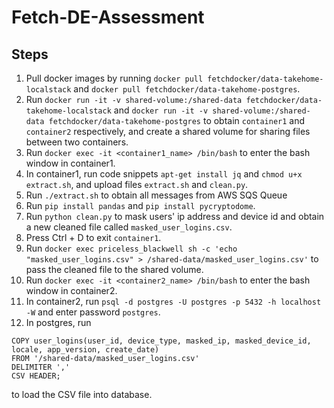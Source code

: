 # Fetch-DE-Assessment

## Steps
1. Pull docker images by running ```docker pull fetchdocker/data-takehome-localstack``` and ```docker pull fetchdocker/data-takehome-postgres```.
2. Run ```docker run -it -v shared-volume:/shared-data fetchdocker/data-takehome-localstack``` and ```docker run -it -v shared-volume:/shared-data fetchdocker/data-takehome-postgres``` to obtain ```container1``` and ```container2``` respectively, and create a shared volume for sharing files between two containers.
3. Run ```docker exec -it <container1_name> /bin/bash``` to enter the bash window in container1.
4. In container1, run code snippets ```apt-get install jq``` and ```chmod u+x extract.sh```, and upload files ```extract.sh``` and ```clean.py```.
5. Run ```./extract.sh``` to obtain all messages from AWS SQS Queue
6. Run ```pip install pandas``` and ```pip install pycryptodome```.
7. Run ```python clean.py``` to mask users' ip address and device id and obtain a new cleaned file called ```masked_user_logins.csv```.
8. Press Ctrl + D to exit ```container1```.
9. Run ```docker exec priceless_blackwell sh -c 'echo "masked_user_logins.csv" > /shared-data/masked_user_logins.csv'``` to pass the cleaned file to the shared volume.
10. Run ```docker exec -it <container2_name> /bin/bash``` to enter the bash window in container2.
11. In container2, run ```psql -d postgres -U postgres -p 5432 -h localhost -W``` and enter password ```postgres```.
12. In postgres, run
```
COPY user_logins(user_id, device_type, masked_ip, masked_device_id, locale, app_version, create_date)
FROM '/shared-data/masked_user_logins.csv'
DELIMITER ',' 
CSV HEADER;
```
to load the CSV file into database.

